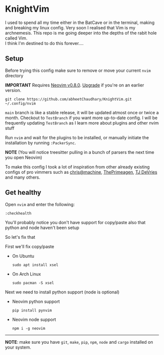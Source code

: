 # KnightVim

I used to spend all my time either in the BatCave or in the terminal, making and breaking my linux config. Very soon I realised that Vim is my archnemesis.
This repo is me going deeper into the depths of the rabit hole called Vim.<br />
I think I'm destined to do this forever....

## Setup

Before trying this config make sure to remove or move your current `nvim` directory

**IMPORTANT** Requires [Neovim v0.8.0](https://github.com/neovim/neovim/releases).  [Upgrade](#upgrade-to-latest-release) if you're on an earlier version. 
```
git clone https://github.com/abheetChaudhary/KnightVim.git ~/.config/nvim
```
`main` branch is like a stable release,  it will be updated atmost once or twice a month. Checkout to `TestBranch` if you want more up-to-date config. I will be frequently updating `TestBranch` as I learn more about plugins and other nvim stuff

Run `nvim` and wait for the plugins to be installed,  or manually initiate the installation by running `:PackerSync`.

**NOTE** (You will notice treesitter pulling in a bunch of parsers the next time you open Neovim) 

To make this config I took a lot of inspiration from other already existing configs of pro vimmers such as [chris@machine](https://www.youtube.com/@chrisatmachine), [ThePrimeagen](https://www.youtube.com/@ThePrimeagen), [TJ DeVries](https://www.youtube.com/@teej_dv) and many others.

## Get healthy

Open `nvim` and enter the following:

```
:checkhealth
```

You'll probably notice you don't have support for copy/paste also that python and node haven't been setup

So let's fix that

First we'll fix copy/paste

- On Ubuntu

  ```
  sudo apt install xsel
  ```

- On Arch Linux

  ```
  sudo pacman -S xsel
  ```

Next we need to install python support (node is optional)

- Neovim python support

  ```
  pip install pynvim
  ```

- Neovim node support

  ```
  npm i -g neovim
  ```
---

**NOTE**: make sure you have `git`, `make`, `pip`, `npm`, `node` and `cargo` installed on your system.

